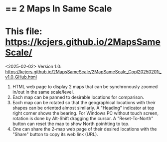 == 2 Maps In Same Scale
=======================
This file: https://kcjers.github.io/2MapsSameScale/
=======================
<2025-02-02> Version 1.0: https://kcjers.github.io/2MapsSameScale/2MapSameScale_Copl20250201i_v1.0_GHub.html
1) HTML web page to display 2 maps that can be synchronously zoomed in/out in the same scale/level.
2) Each map can be panned to desirable locations for comparison.
3) Each map can be rotated so that the geographical locations with their shapes can be oriented almost similarly. A "Heading" indicator at top right corner shows the bearing. For Windows PC without touch screen, rotation is done by Alt-Shift dragging the cursor. A "Reset-To-North" button can reset the map to show North poinhting to top.
4) One can share the 2-map web page of their desired locations with the "Share" button to copy its web link (URL).

